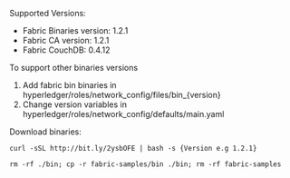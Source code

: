Supported Versions:
* Fabric Binaries version: 1.2.1
* Fabric CA version: 1.2.1
* Fabric CouchDB: 0.4.12

To support other binaries versions
1. Add fabric bin binaries in hyperledger/roles/network_config/files/bin_{version}
2. Change version variables in hyperledger/roles/network_config/defaults/main.yaml

Download binaries:

`curl -sSL http://bit.ly/2ysbOFE | bash -s {Version e.g 1.2.1}`

`rm -rf ./bin; cp -r fabric-samples/bin ./bin; rm -rf fabric-samples`